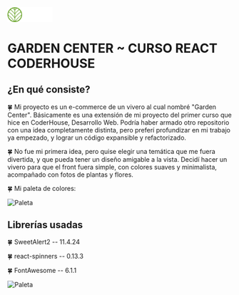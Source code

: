 <img src="./src/assets/logo-fondo-blanco-horizontal.png" alt="Mi logo" width='20%'/>

<h1> GARDEN CENTER ~ CURSO REACT CODERHOUSE </h1>

<h2> ¿En qué consiste? </h2>

<p> 
  🍀 Mi proyecto es un e-commerce de un vivero al cual nombré "Garden Center". Básicamente es una extensión de mi proyecto del primer curso que hice en CoderHouse, Desarrollo Web. Podría haber armado otro repositorio con una idea completamente distinta, pero preferí profundizar en mi trabajo ya empezado, y lograr un código expansible y refactorizado.
  
  🍀 No fue mi primera idea, pero quise elegir una temática que me fuera divertida, y que pueda tener un diseño amigable a la vista. Decidí hacer un vivero para que el front fuera simple, con colores suaves y minimalista, acompañado con fotos de plantas y flores.

  🍀 Mi paleta de colores:
</p>
 <img src="https://user-images.githubusercontent.com/56458193/182176440-e3478376-bd0f-445c-929b-4d2a8d851b36.png" alt="Paleta" width='30%'/>
 
<h2> Librerías usadas </h2>

<p> 
  🍀 SweetAlert2  --  11.4.24
  
  🍀 react-spinners  --  0.13.3

  🍀 FontAwesome  --  6.1.1
</p>

<img src='./src/assets/working_example.gif' alt="Paleta" width='30%'/>


